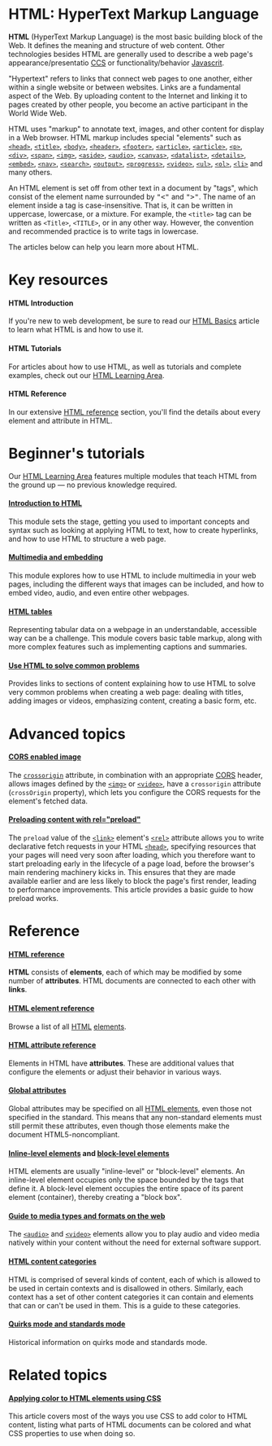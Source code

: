 # **HTML: HyperText Markup Language**

**HTML** (HyperText Markup Language) is the most basic building block of the Web. It defines the meaning and structure of web content. Other technologies besides HTML are generally used to describe a web page's appearance/presentatio [CCS](https://developer.mozilla.org/en-US/docs/Web/CSS) or functionality/behavior [Javascrit](https://developer.mozilla.org/en-US/docs/Web/JavaScript).

 "Hypertext" refers to links that connect web pages to one another, either within a single website or between websites. Links are a fundamental aspect of the Web. By uploading content to the Internet and linking it to pages created by other people, you become an active participant in the World Wide Web.

HTML uses "markup" to annotate text, images, and other content for display in a Web browser. HTML markup includes special "elements" such as [`<head>`](https://developer.mozilla.org/en-US/docs/Web/HTML/Element/head), [`<title>`](https://developer.mozilla.org/en-US/docs/Web/HTML/Element/title), [`<body>`](https://developer.mozilla.org/en-US/docs/Web/HTML/Element/body), [`<header>`](https://developer.mozilla.org/en-US/docs/Web/HTML/Element/header), [`<footer>`](https://developer.mozilla.org/en-US/docs/Web/HTML/Element/footer), [`<article>`](https://developer.mozilla.org/en-US/docs/Web/HTML/Element/article), [`<article>`](https://developer.mozilla.org/en-US/docs/Web/HTML/Element/section), [`<p>`](https://developer.mozilla.org/en-US/docs/Web/HTML/Element/p), [`<div>`](https://developer.mozilla.org/en-US/docs/Web/HTML/Element/div), [`<span>`](https://developer.mozilla.org/en-US/docs/Web/HTML/Element/span), [`<img>`](https://developer.mozilla.org/en-US/docs/Web/HTML/Element/img), [`<aside>`](https://developer.mozilla.org/en-US/docs/Web/HTML/Element/aside), [`<audio>`](https://developer.mozilla.org/en-US/docs/Web/HTML/Element/audio), [`<canvas>`](https://developer.mozilla.org/en-US/docs/Web/HTML/Element/canvas), [`<datalist>`](https://developer.mozilla.org/en-US/docs/Web/HTML/Element/datalist), [`<details>`](https://developer.mozilla.org/en-US/docs/Web/HTML/Element/details), [`<embed>`](https://developer.mozilla.org/en-US/docs/Web/HTML/Element/embed), [`<nav>`](https://developer.mozilla.org/en-US/docs/Web/HTML/Element/nav), [`<search>`](https://developer.mozilla.org/en-US/docs/Web/HTML/Element/search), [`<output>`](https://developer.mozilla.org/en-US/docs/Web/HTML/Element/output), [`<progress>`](https://developer.mozilla.org/en-US/docs/Web/HTML/Element/progress), [`<video>`](https://developer.mozilla.org/en-US/docs/Web/HTML/Element/video), [`<ul>`](https://developer.mozilla.org/en-US/docs/Web/HTML/Element/ul), [`<ol>`](https://developer.mozilla.org/en-US/docs/Web/HTML/Element/ol), [`<li>`](https://developer.mozilla.org/en-US/docs/Web/HTML/Element/li) and many others.

An HTML element is set off from other text in a document by "tags", which consist of the element name surrounded by <kbd>"<"</kbd> and <kbd>">"</kbd>. The name of an element inside a tag is case-insensitive. That is, it can be written in uppercase, lowercase, or a mixture. For example, the
`<title>` tag can be written as `<Title>`, `<TITLE>`, or in any other way. However, the convention and recommended practice is to write tags in lowercase. 

The articles below can help you learn more about HTML.

# Key resources

#### HTML Introduction
   If you're new to web development, be sure to read our [HTML Basics](https://developer.mozilla.org/en-US/docs/Learn/Getting_started_with_the_web/HTML_basics) article to learn what HTML is and how to use it.

#### HTML Tutorials
   For articles about how to use HTML, as well as tutorials and complete examples, check out our [HTML Learning Area](https://developer.mozilla.org/en-US/docs/Learn/HTML).

#### HTML Reference
In our extensive [HTML reference](https://developer.mozilla.org/en-US/docs/Web/HTML/Reference) section, you'll find the details about every element and attribute in HTML.

# Beginner's tutorials

Our [HTML Learning Area](https://developer.mozilla.org/en-US/docs/Learn/HTML) features multiple modules that teach HTML from the ground up — no previous knowledge required. 

#### [Introduction to HTML](https://developer.mozilla.org/en-US/docs/Learn/HTML/Introduction_to_HTML)
   This module sets the stage, getting you used to important concepts and syntax such as looking at applying HTML to text, how to create hyperlinks, and how to use HTML to structure a web page.

  #### [Multimedia and embedding](https://developer.mozilla.org/en-US/docs/Learn/HTML/Multimedia_and_embedding)
  This module explores how to use HTML to include multimedia in your web pages, including the different ways that images can be included, and how to embed video, audio, and even entire other webpages.

  #### [HTML tables](https://developer.mozilla.org/en-US/docs/Learn/HTML/Tables)
  Representing tabular data on a webpage in an understandable, accessible way can be a challenge. This module covers basic table markup, along with more complex features such as implementing captions and summaries.

  #### [Use HTML to solve common problems](https://developer.mozilla.org/en-US/docs/Learn/Forms)
  Provides links to sections of content explaining how to use HTML to solve very common problems when creating a web page: dealing with titles, adding images or videos, emphasizing content, creating a basic form, etc.

  # Advanced topics

  #### [CORS enabled image](https://developer.mozilla.org/en-US/docs/Web/HTML/CORS_enabled_image)

  The [`crossorigin`](https://developer.mozilla.org/en-US/docs/Web/HTML/Element/img#crossorigin) attribute, in combination with an appropriate [CORS](https://developer.mozilla.org/en-US/docs/Glossary/CORS) header, allows images defined by the [`<img>`](https://developer.mozilla.org/en-US/docs/Web/HTML/Element/img) or [`<video>`](https://developer.mozilla.org/en-US/docs/Web/HTML/Element/video), have a `crossorigin` attribute (`crossOrigin` property), which lets you configure the CORS requests for the element's fetched data.

#### [Preloading content with rel="preload"](https://developer.mozilla.org/en-US/docs/Web/HTML/Attributes/rel/preload)
The `preload` value of the [`<link>`](https://developer.mozilla.org/en-US/docs/Web/HTML/Element/link) element's [`<rel>`](https://developer.mozilla.org/en-US/docs/Web/HTML/Element/link#rel) attribute allows you to write declarative fetch requests in your HTML [`<head>`](https://developer.mozilla.org/en-US/docs/Web/HTML/Element/head), specifying resources that your pages will need very soon after loading, which you therefore want to start preloading early in the lifecycle of a page load, before the browser's main rendering machinery kicks in. This ensures that they are made available earlier and are less likely to block the page's first render, leading to performance improvements. This article provides a basic guide to how preload works.

# Reference

#### [HTML reference](https://developer.mozilla.org/en-US/docs/Web/HTML/Reference) 
**HTML** consists of **elements**, each of which may be modified by some number of **attributes**. HTML documents are connected to each other with **links**.

#### [HTML element reference](https://developer.mozilla.org/en-US/docs/Web/HTML/Element)

Browse a list of all [HTML](https://developer.mozilla.org/en-US/docs/Glossary/HTML) [elements](https://developer.mozilla.org/en-US/docs/Glossary/Element).

#### [HTML attribute reference](https://developer.mozilla.org/en-US/docs/Web/HTML/Attributes)
Elements in HTML have **attributes**. These are additional values that configure the elements or adjust their behavior in various ways.

#### [Global attributes](https://developer.mozilla.org/en-US/docs/Web/HTML/Global_attributes)
Global attributes may be specified on all  [HTML elements](https://developer.mozilla.org/en-US/docs/Web/HTML/Element), even those not specified in the standard. This means that any non-standard elements must still permit these attributes, even though those elements make the document HTML5-noncompliant.

#### [Inline-level elements](https://developer.mozilla.org/en-US/docs/Glossary/Inline-level_content) and [block-level elements](https://developer.mozilla.org/en-US/docs/Glossary/Block-level_content)
HTML elements are usually "inline-level" or "block-level" elements. An inline-level element occupies only the space bounded by the tags that define it. A block-level element occupies the entire space of its parent element (container), thereby creating a "block box".

#### [Guide to media types and formats on the web](https://developer.mozilla.org/en-US/docs/Web/Media/Formats)

The [`<audio>`](https://developer.mozilla.org/en-US/docs/Web/HTML/Element/audio) and [`<video>`](https://developer.mozilla.org/en-US/docs/Web/HTML/Element/video) elements allow you to play audio and video media natively within your content without the need for external software support.

#### [HTML content categories](https://developer.mozilla.org/en-US/docs/Web/HTML/Content_categories)
HTML is comprised of several kinds of content, each of which is allowed to be used in certain contexts and is disallowed in others. Similarly, each context has a set of other content categories it can contain and elements that can or can't be used in them. This is a guide to these categories.

#### [Quirks mode and standards mode](https://developer.mozilla.org/en-US/docs/Web/HTML/Quirks_Mode_and_Standards_Mode)
Historical information on quirks mode and standards mode.

# Related topics

#### [Applying color to HTML elements using CSS](https://developer.mozilla.org/en-US/docs/Web/CSS/CSS_colors/Applying_color)
This article covers most of the ways you use CSS to add color to HTML content, listing what parts of HTML documents can be colored and what CSS properties to use when doing so.